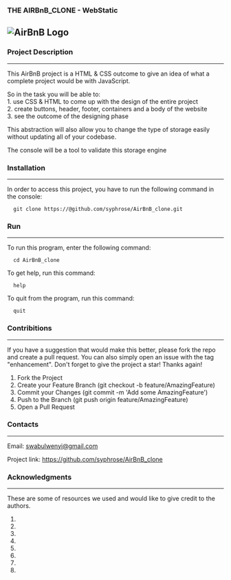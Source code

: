 ### THE AIRBnB_CLONE - WebStatic

![AirBnB Logo](https://www.pngitem.com/pimgs/m/132-1322125_transparent-background-airbnb-logo-hd-png-download.png)
----------------------------------------------------------------------------------------------------
### Project Description
----------------------------------------------------------------------------------------------------
This AirBnB project is a HTML & CSS outcome to give an idea of what a complete project would be with JavaScript.

So in the task you will be able to:  
        1. use CSS & HTML to come up with the design of the entire project  
        2. create buttons, header, footer, containers and a body of the website  
        3. see the outcome of the designing phase  

This abstraction will also allow you to change the type of storage easily without updating all of your codebase.

The console will be a tool to validate this storage engine

### Installation
---------------------------------------------------------------------------------------------------
In order to access this project, you have to run the following command in the console:

```shell
  git clone https://@github.com/syphrose/AirBnB_clone.git
```

### Run
----------------------------------------------------------------------------------------------------
To run this program, enter the following command:

```shell
  cd AirBnB_clone
```

To get help, run this command:

```shell
  help
```

To quit from the program, run this command:

```shell
  quit
```

### Contribitions
---------------------------------------------------------------------------------------
If you have a suggestion that would make this better, please fork the repo and create a pull request. You can also simply open an issue with the tag "enhancement". Don't forget to give the project a star! Thanks again!

1. Fork the Project
2. Create your Feature Branch (git checkout -b feature/AmazingFeature)
3. Commit your Changes (git commit -m 'Add some AmazingFeature')
4. Push to the Branch (git push origin feature/AmazingFeature)
5. Open a Pull Request


### Contacts
----------------------------------------------------------------------------------------------
Email: swabulwenyi@gmail.com

Project link: https://github.com/syphrose/AirBnB_clone


### Acknowledgments
------------------------------------------------------------------
These are some of resources we used and would like to give credit to the authors.

1. 
2. 
3. 
4. 
5. 
6. 
7. 
8. 
 
